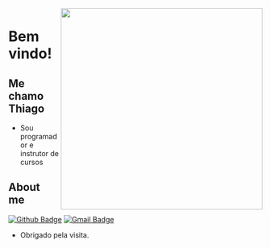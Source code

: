 <img align="right" width="400" height="400" src="https://i.pinimg.com/originals/50/b3/69/50b369f13df98aa9f1623fcab60968c7.png">

# Bem vindo!

## Me chamo Thiago

- Sou programador e instrutor de cursos


## About me 
[![Github Badge](https://img.shields.io/badge/-Github-000?style=flat-square&logo=Github&logoColor=white&link=https://github.com/thiagopaivamed)](https://github.com/thiagopaivamed)
[![Gmail Badge](https://img.shields.io/badge/-Gmail-c14438?style=flat-square&logo=Gmail&logoColor=white&link=mailto:thiagopaivamed@gmail.com)](mailto:thiagopaivamed@gmail.com)

- Obrigado pela visita. 
